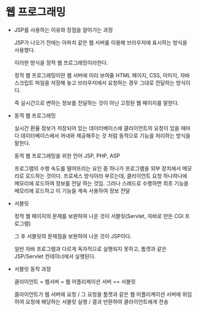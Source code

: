 # 웹 프로그래밍

* JSP를 사용하는 이유와 장점을 알아가는 과정

  JSP가 나오기 전에는 아파치 같은 웹 서버를 이용해 브라우저에 표시하는 방식을 사용했다.

  이러한 방식을 정적 웹 프로그래밍이라한다.

  정적 웹 프로그래밍이란 웹 서버에 미리 보여줄 HTML 페이지, CSS, 이미지, 자바스크립트 파일을 저장해 놓고 브라우저에서 요청하는 경우 그대로 전달하는 방식이다.

  즉 실시간으로 변하는 정보를 전달하는 것이 아닌 고정된 웹 페이지를 말한다.

* 동적 웹 프로그래밍

  실시간 환율 정보가 저장되어 있는 데이터베이스에 클라이언트의 요청이 있을 때마다 데이터베이스에서 꺼내와 제공해주는 것 처럼 동적으로 기능을 처리하는 방식을 말한다.

  동적 웹 프로그래밍을 위한 언어 JSP, PHP, ASP

  프로그램의 수행 속도를 떨어뜨리는 요인 중 하나가 프로그램을 외부 장치에서 메모리로 로드하는 것이다. 프로세스 방식이라 부르는데, 클라이언트 요청 하나하나에 메모리에 로드하여 정보를 전달 하는 것임. 그러나 스레드로 수행하면 최초 기능을 메모리에 로드하고 이 기능을 계속 사용하여 정보 전달

* 서블릿

  정적 웹 페이지의 문제를 보완하여 나온 것이 서블릿(Servlet, 자바로 만든 CGI 프로그램)

  그 후 서블릿의 문제점을 보완하여 나온 것이 JSP이다.

  일반 자바 프로그램과 다르게 독자적으로 실행되지 못하고, 톰캣과 같은 JSP/Servlet 컨테이너에서 실행된다.

* 서블릿 동작 과정

  클라이언트  =  웹서버  =  웹 어플리케이션 서버  ==  서블릿

  클라이언트가 웹 서버에 요청 / 그 요청을 톰캣과 같은 웹 어플리케이션 서버에 위임하여 요청에 해당하는 서블릿 실행 / 결과 반환하여 클라이언트에게 전송